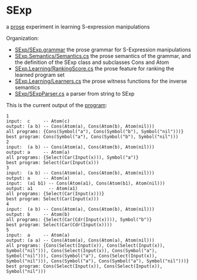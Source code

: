 # SExp

a [prose](https://microsoft.github.io/prose/) experiment in learning S-expression manipulations

Organization:

- [SExp/SExp.grammar](SExp/SExp.grammar) the prose grammar for S-Expression manipulations
- [SExp.Semantics/Semantics.cs](SExp.Semantics/Semantics.cs) the prose semantics of the grammar, and the definition of the SExp class and subclasses Cons and Atom
- [SExp.Learning/RankingScore.cs](SExp.Learning/RankingScore.cs) the prose feature for ranking the learned program set
- [SExp.Learning/Learners.cs](SExp.Learning/Learners.cs) the prose witness functions for the inverse semantics
- [SExp/SExpParser.cs](SExp/SExpParser.cs) a parser from string to SExp

This is the current output of the [program](SExp/SExpProgram.cs):
```
1
input:  c     -- Atom(c)
output: (a b) -- Cons(Atom(a), Cons(Atom(b), Atom(nil)))
all programs: {Cons(Symbol("a"), Cons(Symbol("b"), Symbol("nil")))}
best program: Cons(Symbol("a"), Cons(Symbol("b"), Symbol("nil")))
2
input:  (a b) -- Cons(Atom(a), Cons(Atom(b), Atom(nil)))
output: a     -- Atom(a)
all programs: {Select(Car(Input(x))), Symbol("a")}
best program: Select(Car(Input(x)))
3
input:  (a b) -- Cons(Atom(a), Cons(Atom(b), Atom(nil)))
output: a     -- Atom(a)
input:  (a1 b1) -- Cons(Atom(a1), Cons(Atom(b1), Atom(nil)))
output: a1      -- Atom(a1)
all programs: {Select(Car(Input(x)))}
best program: Select(Car(Input(x)))
4
input:  (a b) -- Cons(Atom(a), Cons(Atom(b), Atom(nil)))
output: b     -- Atom(b)
all programs: {Select(Car(Cdr(Input(x)))), Symbol("b")}
best program: Select(Car(Cdr(Input(x))))
5
input:  a     -- Atom(a)
output: (a a) -- Cons(Atom(a), Cons(Atom(a), Atom(nil)))
all programs: {Cons(Select(Input(x)), Cons(Select(Input(x)), Symbol("nil"))), Cons(Select(Input(x)), Cons(Symbol("a"), Symbol("nil"))), Cons(Symbol("a"), Cons(Select(Input(x)), Symbol("nil"))), Cons(Symbol("a"), Cons(Symbol("a"), Symbol("nil")))}
best program: Cons(Select(Input(x)), Cons(Select(Input(x)), Symbol("nil")))
```
